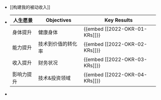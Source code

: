 - [[构建我的被动收入]]
- | 人生愿景 | Objectives | Key Results |
  | - | - | - |
  | 身体提升 | 健康身体 | {{embed [[2022-OKR-01-KRs]]}} |
  | 能力提升 | 技术到价值的转化率 | {{embed [[2022-OKR-02-KRs]]}} |
  | 收入提升 | 财务状况 | {{embed [[2022-OKR-03-KRs]]}} |
  | 影响力提升 | 技术&投资领域 | {{embed [[2022-OKR-04-KRs]]}} |
-